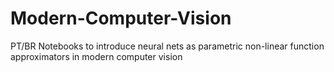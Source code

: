 # Modern-Computer-Vision
PT/BR Notebooks to introduce neural nets as parametric non-linear function approximators in modern computer vision  
